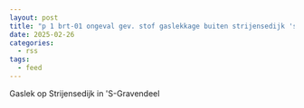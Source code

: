 ```yaml
---
layout: post
title: "p 1 brt-01 ongeval gev. stof gaslekkage buiten strijensedijk 's-gravendeel 189491 186131"
date: 2025-02-26
categories: 
  - rss
tags: 
  - feed
---
```


Gaslek op Strijensedijk in 'S-Gravendeel
